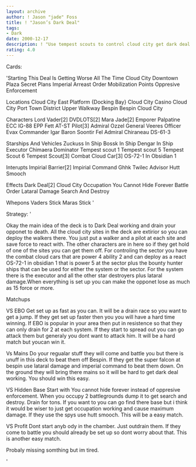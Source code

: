 ```yaml
---
layout: archive
author: ! Jason "jade" Foss
title: ! "Jason’s Dark Deal"
tags:
- Dark
date: 2000-12-17
description: ! "Use tempest scouts to control cloud city get dark deal working and drain the opponet to death."
rating: 4.0
---
```

Cards: 

'Starting
This Deal Is Getting Worse All The Time
Cloud City Downtown Plaza
Secret Plans
Imperial Arreast Order
Mobilization Points
Oppresive Enforcement

Locations
Cloud City East Platform {Docking Bay}
Cloud City Casino
Cloud City Port Town District
Upper Walkway
Bespin
Bespin Cloud City

Characters
Lord Vader[2]
DVDLOTS[2]
Mara Jade[2]
Emporer Palpatine
ECC IG-88
EPP Fett
AT-ST Pilot[3]
Admiral Ozzel
General Veeres
Officer Evax
Commander Igar
Baron Soontir Fel
Admiral Chiraneau
DS-61-3

Starships And Vehicles
Zuckuss In Ship
Bossk In Ship
Dengar In Ship
Executor
Chimaera
Dominator
Tempest scout 1
Tempest scout 5
Tempest Scout 6
Tempest Scout[3]
Combat Cloud Car[3]
OS-72-1 In Obsidian 1

Interupts
Impirial Barrier[2]
Impirial Command
Ghhk
Twilec Advisor
Hutt Smooch

Effects
Dark Deal[2]
Cloud City Occupation
You Cannot Hide Forever
Battle Order
Lataral Damage
Search And Destroy

Whepons
Vaders Stick
Maras Stick '

Strategy: '

Okay the main idea of the deck is to Dark Deal working and drain your opponet to death. All the cloud city sites in the deck are extirior so you can deploy the walkers there. You just put a walker and a pilot at each site and save force to react with. The other characters are in here so if they get hold of one of the sites you can get them off. For controling the sector you have the combat cloud cars that are power 4 ability 2 and can deploy as a react OS-72-1 in obsidian 1 that is power 5 at the sector plus the bounty hunter ships that can be used for either the system or the sector. For the system there is the executor and all the other star destroyers plus lataral damage.When everything is set up you can make the opponet lose as much as 15 force or more.

Matchups

VS EBO
Get set up as fast as you can. It will be a drain race so you want to get a jump. If they get set up faster then you you will have a hard time winning. If EBO is popular in your area then put in resistence so that they can only drain for 2 at each system. If they start to spread out you can go attack them but generaly you dont want to attack him. It will be a hard match but youcan win it.

Vs Mains
Do your regualar stuff they will come and battle you but there is unuff in this deck to beat them off Bespin. If they get the super falcon at bespin use lataral damage and imperial command to beat them down. On the ground they will bring there mains so it will be hard to get dark deal working. You should win this easy.

VS Hidden Base
Start with You cannot hide forever instead of oppresive enforcement. When you occupy 2 battlegrounds dump it to get search and destroy. Drain for tons. If you want to you can go find there base but i think it would be wiser to just get occupation working and cause maximum damage. If they use the spys use hutt smooch. This will be a easy match.

VS Profit
Dont start anyb ody in the chamber. Just outdrain them. If they come to battle you should already be set up so dont worry about that. This is another easy match.


Probaly missing somthing but im tired.









'
